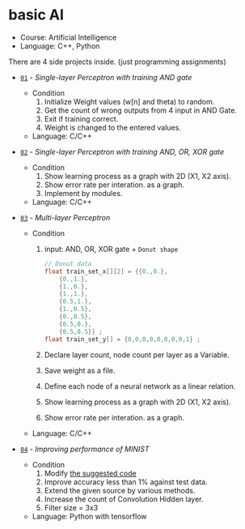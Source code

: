 # basic AI

- Course: Artificial Intelligence
- Language: C++, Python

There are 4 side projects inside. (just programming assignments)

- [`01`](./01) - _Single-layer Perceptron with training AND gate_
  - Condition
    1. Initialize Weight values (w[n] and theta) to random.
    2. Get the count of wrong outputs from 4 input in AND Gate.
    3. Exit if training correct.
    4. Weight is changed to the entered values.
  - Language: C/C++

- [`02`](./02) - _Single-layer Perceptron with training AND, OR, XOR gate_
  - Condition
    1. Show learning process as a graph with 2D (X1, X2 axis).
    2. Show error rate per interation. as a graph.
    3. Implement by modules.
  - Language: C/C++

- [`03`](./03) - _Multi-layer Perceptron_
  - Condition
    1. input: AND, OR, XOR gate + `Donut shape`

        ```c
        // Donut data
        float train_set_x[][2] = {{0.,0.},
            {0.,1.},
            {1.,0.},
            {1.,1.},
            {0.5,1.},
            {1.,0.5},
            {0.,0.5},
            {0.5,0.},
            {0.5,0.5}} ;
        float train_set_y[] = {0,0,0,0,0,0,0,0,1} ;
        ```

    2. Declare layer count, node count per layer as a Variable.
    3. Save weight as a file.
    4. Define each node of a neural network as a linear relation.
    5. Show learning process as a graph with 2D (X1, X2 axis).
    6. Show error rate per interation. as a graph.
  - Language: C/C++

- [`04`](./04) - _Improving performance of MINIST_
  - Condition
    1. Modify [the suggested code](https://github.com/Jpub/TensorflowDeeplearning/blob/master/Chapter05/MNIST%20double%20layer%20CNN%20classification.ipynb)
    2. Improve accuracy less than 1% against test data.
    3. Extend the given source by various methods.
    4. Increase the count of Convolution Hidden layer.
    5. Filter size = 3x3
  - Language: Python with tensorflow
